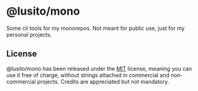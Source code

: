 # @lusito/mono

Some cli tools for my monorepos. Not meant for public use, just for my personal projects.

## License

@lusito/mono has been released under the [MIT](./LICENSE) license, meaning you
can use it free of charge, without strings attached in commercial and non-commercial projects. Credits are appreciated but not mandatory.
